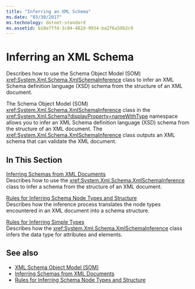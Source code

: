 ```yaml
---
title: "Inferring an XML Schema"
ms.date: "03/30/2017"
ms.technology: dotnet-standard
ms.assetid: b18e7ffd-3c04-482d-9934-ba2f6a59b2c9
---
```

# Inferring an XML Schema
Describes how to use the Schema Object Model (SOM) <xref:System.Xml.Schema.XmlSchemaInference> class to infer an XML Schema definition language (XSD) schema from the structure of an XML document.  
  
 The Schema Object Model (SOM) <xref:System.Xml.Schema.XmlSchemaInference> class in the <xref:System.Xml.Schema?displayProperty=nameWithType> namespace allows you to infer an XML Schema definition language (XSD) schema from the structure of an XML document. The <xref:System.Xml.Schema.XmlSchemaInference> class outputs an XML schema that can validate the XML document.  
  
## In This Section  
 [Inferring Schemas from XML Documents](inferring-schemas-from-xml-documents.md)  
 Describes how to use the <xref:System.Xml.Schema.XmlSchemaInference> class to infer a schema from the structure of an XML document.  
  
 [Rules for Inferring Schema Node Types and Structure](rules-for-inferring-schema-node-types-and-structure.md)  
 Describes how the inference process translates the node types encountered in an XML document into a schema structure.  
  
 [Rules for Inferring Simple Types](rules-for-inferring-simple-types.md)  
 Describes how the <xref:System.Xml.Schema.XmlSchemaInference> class infers the data type for attributes and elements.  
  
## See also

- [XML Schema Object Model (SOM)](xml-schema-object-model-som.md)
- [Inferring Schemas from XML Documents](inferring-schemas-from-xml-documents.md)
- [Rules for Inferring Schema Node Types and Structure](rules-for-inferring-schema-node-types-and-structure.md)
